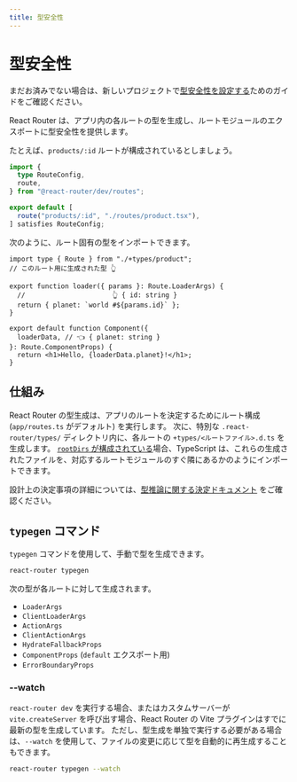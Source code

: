 ```yaml
---
title: 型安全性
---
```


# 型安全性

まだお済みでない場合は、新しいプロジェクトで[型安全性を設定する][route-module-type-safety]ためのガイドをご確認ください。

React Router は、アプリ内の各ルートの型を生成し、ルートモジュールのエクスポートに型安全性を提供します。

たとえば、`products/:id` ルートが構成されているとしましょう。

```ts filename=app/routes.ts
import {
  type RouteConfig,
  route,
} from "@react-router/dev/routes";

export default [
  route("products/:id", "./routes/product.tsx"),
] satisfies RouteConfig;
```

次のように、ルート固有の型をインポートできます。

```tsx filename=app/routes/product.tsx
import type { Route } from "./+types/product";
// このルート用に生成された型 👆

export function loader({ params }: Route.LoaderArgs) {
  //                      👆 { id: string }
  return { planet: `world #${params.id}` };
}

export default function Component({
  loaderData, // 👈 { planet: string }
}: Route.ComponentProps) {
  return <h1>Hello, {loaderData.planet}!</h1>;
}
```

## 仕組み

React Router の型生成は、アプリのルートを決定するためにルート構成 (`app/routes.ts` がデフォルト) を実行します。
次に、特別な `.react-router/types/` ディレクトリ内に、各ルートの `+types/<ルートファイル>.d.ts` を生成します。
[`rootDirs` が構成されている][route-module-type-safety]場合、TypeScript は、これらの生成されたファイルを、対応するルートモジュールのすぐ隣にあるかのようにインポートできます。

設計上の決定事項の詳細については、[型推論に関する決定ドキュメント](https://github.com/remix-run/react-router/blob/dev/decisions/0012-type-inference.md) をご確認ください。

[route-module-type-safety]: ../how-to/route-module-type-safety

## `typegen` コマンド

`typegen` コマンドを使用して、手動で型を生成できます。

```sh
react-router typegen
```

次の型が各ルートに対して生成されます。

- `LoaderArgs`
- `ClientLoaderArgs`
- `ActionArgs`
- `ClientActionArgs`
- `HydrateFallbackProps`
- `ComponentProps` (`default` エクスポート用)
- `ErrorBoundaryProps`

### --watch

`react-router dev` を実行する場合、またはカスタムサーバーが `vite.createServer` を呼び出す場合、React Router の Vite プラグインはすでに最新の型を生成しています。
ただし、型生成を単独で実行する必要がある場合は、`--watch` を使用して、ファイルの変更に応じて型を自動的に再生成することもできます。

```sh
react-router typegen --watch
```